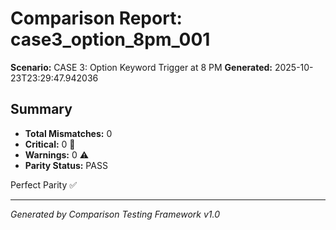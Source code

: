 # Comparison Report: case3_option_8pm_001
**Scenario:** CASE 3: Option Keyword Trigger at 8 PM
**Generated:** 2025-10-23T23:29:47.942036

## Summary
- **Total Mismatches:** 0
- **Critical:** 0 🚨
- **Warnings:** 0 ⚠️
- **Parity Status:** PASS

Perfect Parity ✅

---
*Generated by Comparison Testing Framework v1.0*